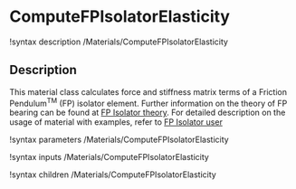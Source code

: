 # ComputeFPIsolatorElasticity

!syntax description /Materials/ComputeFPIsolatorElasticity

## Description

This material class calculates force and stiffness matrix terms of a Friction Pendulum<sup>TM</sup> (FP) isolator element. Further information on the theory of FP bearing can be found at [FP Isolator theory](manuals/include/materials/fp_isolator-theory.md). For detailed description on the usage of material with examples, refer to [FP Isolator user](manuals/include/materials/fp_isolator-user.md)

!syntax parameters /Materials/ComputeFPIsolatorElasticity

!syntax inputs /Materials/ComputeFPIsolatorElasticity

!syntax children /Materials/ComputeFPIsolatorElasticity
